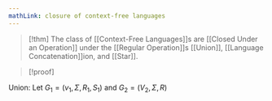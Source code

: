 ```yaml
---
mathLink: closure of context-free languages
---
```

>[!thm]
>The class of [[Context-Free Languages]]s are [[Closed Under an Operation]] under the [[Regular Operation]]s [[Union]], [[Language Concatenation]]ion, and [[Star]].

>[!proof]

Union: 
Let $G_{1}=(v_{1},\Sigma,R_{1},S_{1})$ and $G_{2}=(V_{2},\Sigma,R)$
